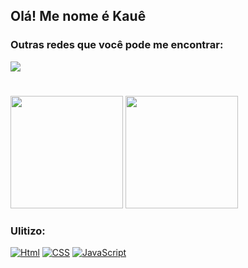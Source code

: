 ## Olá! Me nome é Kauê

### Outras redes que você pode me encontrar:
 <a href = "pessoalkaue23@gmail.com"><img src="https://img.shields.io/badge/Gmail-D14836?style=for-the-badge&logo=gmail&logoColor=white" target="_blank"></a>
 #
 <img height="180em" src="https://github-readme-stats.vercel.app/api?username=FreibergerKaue&show_icons=true&hide_border=true&title_color=13ddda&icon_color=953abc&text_color=FFFFFF&theme=dracula"/>
 <img height="180em" src="https://github-readme-stats.vercel.app/api/top-langs/?username=FreibergerKaue&layout=compact&langs_count=7&title_color=13ddda&theme=dracula"/>

### Ulitizo:
 [![Html](https://img.shields.io/badge/HTML5-E34F26?style=for-the-badge&logo=html5&logoColor=white)]()
 [![CSS](https://img.shields.io/badge/CSS3-1572B6?style=for-the-badge&logo=css3&logoColor=white)]()
 [![JavaScript](https://img.shields.io/badge/JavaScript-323330?style=for-the-badge&logo=javascript&logoColor=F7DF1E)]()
#


